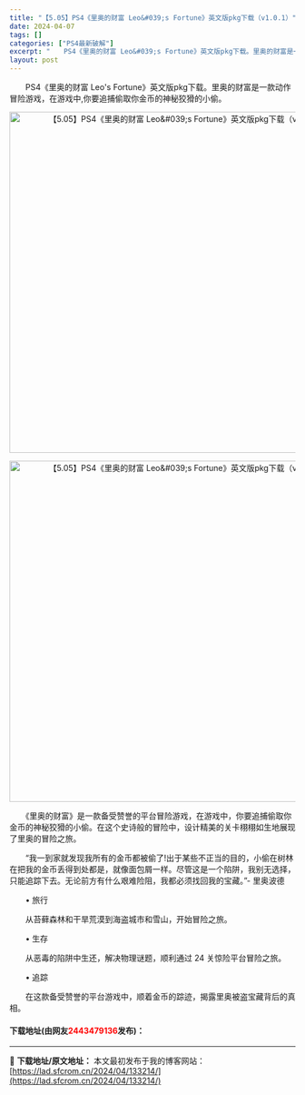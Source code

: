 ```yaml
---
title: "【5.05】PS4《里奥的财富 Leo&#039;s Fortune》英文版pkg下载（v1.0.1）"
date: 2024-04-07
tags: []
categories: ["PS4最新破解"]
excerpt: "　　PS4《里奥的财富 Leo&#039;s Fortune》英文版pkg下载。里奥的财富是一款动作冒险游戏，在游戏中,你要追捕偷取你金币的神秘狡猾的小偷。 　　《里奥的财富》是一款备受赞誉的平台冒险游戏，在游戏中，你要追捕偷取你金币的神秘狡猾的小偷。在这个史诗般的冒险中，设计精美的关卡栩栩如生地展现&hellip;"
layout: post
---
```


 <p>　　PS4《里奥的财富 Leo&#39;s Fortune》英文版pkg下载。里奥的财富是一款动作冒险游戏，在游戏中,你要追捕偷取你金币的神秘狡猾的小偷。</p> <p align="center"><img align="" border="0" src="https://lad.sfcrom.cn/wp-content/uploads/2024/04/20240407_66127ecc8145e.jpg" width="600" alt="【5.05】PS4《里奥的财富 Leo&amp;#039;s Fortune》英文版pkg下载（v1.0.1）" /></p> <p align="center"><img align="" border="0" src="https://lad.sfcrom.cn/wp-content/uploads/2024/04/20240407_66127ecd090ad.jpg" width="600" alt="【5.05】PS4《里奥的财富 Leo&amp;#039;s Fortune》英文版pkg下载（v1.0.1）" /></p> <p>　　《里奥的财富》是一款备受赞誉的平台冒险游戏，在游戏中，你要追捕偷取你金币的神秘狡猾的小偷。在这个史诗般的冒险中，设计精美的关卡栩栩如生地展现了里奥的冒险之旅。</p> <p>　　&ldquo;我一到家就发现我所有的金币都被偷了!出于某些不正当的目的，小偷在树林在把我的金币丢得到处都是，就像面包屑一样。尽管这是一个陷阱，我别无选择，只能追踪下去。无论前方有什么艰难险阻，我都必须找回我的宝藏。&rdquo;- 里奥波德</p> <p>　　&bull; 旅行</p> <p>　　从苔藓森林和干旱荒漠到海盗城市和雪山，开始冒险之旅。</p> <p>　　&bull; 生存</p> <p>　　从恶毒的陷阱中生还，解决物理谜题，顺利通过 24 关惊险平台冒险之旅。</p> <p>　　&bull; 追踪</p> <p>　　在这款备受赞誉的平台游戏中，顺着金币的踪迹，揭露里奥被盗宝藏背后的真相。</p> <p><h4>下载地址(由网友<font color="red">2443479136</font>发布)：</h4></p> 

---
📖 **下载地址/原文地址：** 本文最初发布于我的博客网站：[https://lad.sfcrom.cn/2024/04/133214/](https://lad.sfcrom.cn/2024/04/133214/)
